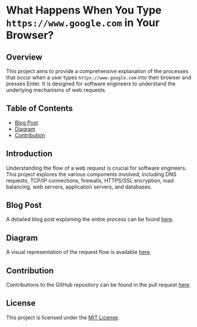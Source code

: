 # What Happens When You Type `https://www.google.com` in Your Browser?

## Overview
This project aims to provide a comprehensive explanation of the processes that occur when a user types `https://www.google.com` into their browser and presses Enter. It is designed for software engineers to understand the underlying mechanisms of web requests.

## Table of Contents
- [Blog Post](https://medium.com/@abmohammed606/what-happens-when-you-type-https-www-google-com-in-your-browser-and-press-enter-40e74c91e839)
- [Diagram](https://github.com/mohammedabarh/alx-system_engineering-devops/blob/master/0x11-what_happens_when_your_type_google_com_in_your_browser_and_press_enter/1-what_happen_when_diagram)
- [Contribution](https://github.com/alex/what-happens-when/pull/2517)

## Introduction
Understanding the flow of a web request is crucial for software engineers. This project explores the various components involved, including DNS requests, TCP/IP connections, firewalls, HTTPS/SSL encryption, load balancing, web servers, application servers, and databases.

## Blog Post
A detailed blog post explaining the entire process can be found [here](https://medium.com/@abmohammed606/what-happens-when-you-type-https-www-google-com-in-your-browser-and-press-enter-40e74c91e839).

## Diagram
A visual representation of the request flow is available [here](https://github.com/mohammedabarh/alx-system_engineering-devops/blob/master/0x11-what_happens_when_your_type_google_com_in_your_browser_and_press_enter/1-what_happen_when_diagram).

## Contribution
Contributions to the GitHub repository can be found in the pull request [here](https://github.com/alex/what-happens-when/pull/2517).

## License
This project is licensed under the [MIT License](LICENSE).
